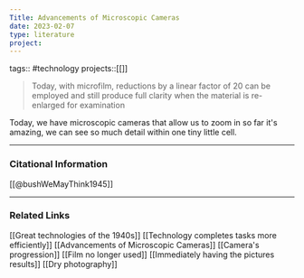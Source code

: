 ```yaml
---
Title: Advancements of Microscopic Cameras
date: 2023-02-07
type: literature
project:
---
```

tags:: #technology
projects::[[]]

> Today, with microfilm, reductions by a linear factor of 20 can be employed and still produce full clarity when the material is re-enlarged for examination

Today, we have microscopic cameras that allow us to zoom in so far it's amazing, we can see so much detail within one tiny little cell.

---
### Citational Information

[[@bushWeMayThink1945]]

---

### Related Links

[[Great technologies of the 1940s]]
[[Technology completes tasks more efficiently]]
[[Advancements of Microscopic Cameras]]
[[Camera's progression]]
[[Film no longer used]]
[[Immediately having the pictures results]]
[[Dry photography]]
